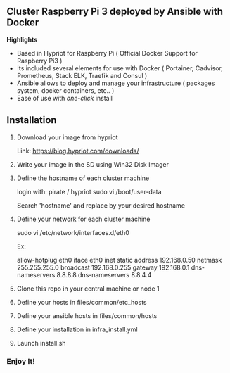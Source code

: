 ## Cluster Raspberry Pi 3 deployed by Ansible with Docker

**Highlights**

* Based in Hypriot for Raspberry Pi ( Official Docker Support for Raspberry Pi3 )
* Its included several elements for use with Docker ( Portainer, Cadvisor, Prometheus, Stack ELK, Traefik and Consul )
* Ansible allows to deploy and manage your infrastructure ( packages system, docker containers, etc.. )
* Ease of use with *one-click* install

## Installation

1. Download your image from hypriot
     
     Link: https://blog.hypriot.com/downloads/

2. Write your image in the SD using Win32 Disk Imager

3. Define the hostname of each cluster machine
     
     login with: pirate / hypriot
     sudo vi /boot/user-data
     
     Search 'hostname' and replace by your desired hostname
     
4. Define your network for each cluster machine

     sudo vi /etc/network/interfaces.d/eth0
     
     Ex:
     
     allow-hotplug eth0
     iface eth0 inet static
     address 192.168.0.50
     netmask 255.255.255.0
     broadcast 192.168.0.255
     gateway 192.168.0.1
     dns-nameservers 8.8.8.8
     dns-nameservers 8.8.4.4

5. Clone this repo in your central machine or node 1

6. Define your hosts in files/common/etc_hosts

7. Define your ansible hosts in files/common/hosts

8.  Define your installation in infra_install.yml

9.  Launch install.sh

### Enjoy It!